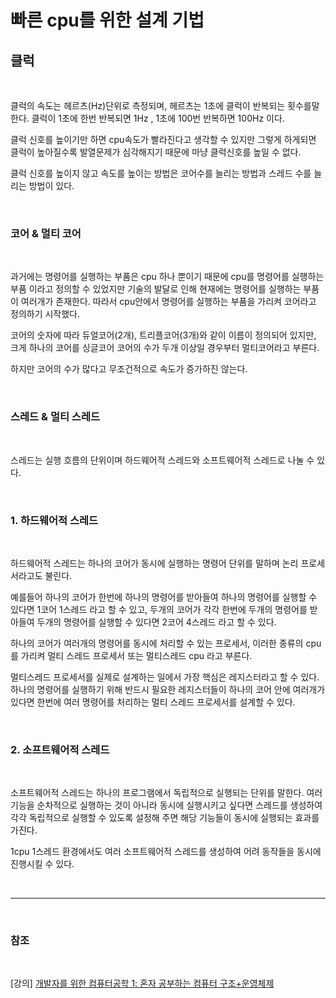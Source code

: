  # 빠른 cpu를 위한 설계 기법


## 클럭

<br>

클럭의 속도는 헤르츠(Hz)단위로 측정되며, 헤르츠는 1초에 클럭이 반복되는 횟수를말한다.
클럭이 1초에 한번 반복되면 1Hz , 1초에 100번 반복하면 100Hz 이다.

클럭 신호를 높이기만 하면 cpu속도가 빨라진다고 생각할 수 있지만 그렇게 하게되면 클럭이 높아질수록 발열문제가 심각해지기 때문에 마냥 클럭신호를 높일 수 없다.

클럭 신호를 높이지 않고 속도를 높이는 방법은 코어수를 늘리는 방법과 스레드 수를 늘리는 방법이 있다.

<br>

### 코어 & 멀티 코어

<br>

과거에는 명령어를 실행하는 부품은 cpu 하나 뿐이기 때문에 cpu를 명령어를 실행하는 부품 이라고 정의할 수 있었지만 기술의 발달로 인해 현재에는 명령어를 실행하는 부품이 여러개가 존재한다. 따라서 cpu안에서 명령어를 실행하는 부품을 가리켜 코어라고 정의하기 시작했다.

코어의 숫자에 따라 듀얼코어(2개), 트리플코어(3개)와 같이 이름이 정의되어 있지만, 크게 하나의 코어를 싱글코어 코어의 수가 두개 이상일 경우부터 멀티코어라고 부른다.

하지만 코어의 수가 많다고 무조건적으로 속도가 증가하진 않는다. 

<br>

### 스레드 & 멀티 스레드

<br>

스레드는 실행 흐름의 단위이며 하드웨어적 스레드와 소프트웨어적 스레드로 나눌 수 있다.

<br>

### 1. 하드웨어적 스레드

<br>

하드웨어적 스레드는 하나의 코어가 동시에 실행하는 명령어 단위를 말하며 논리 프로세서라고도 불린다.

예를들어 하나의 코어가 한번에 하나의 명령어를 받아들여 하나의 명령어를 실행할 수 있다면 1코어 1스레드 라고 할 수 있고, 두개의 코어가 각각 한번에 두개의 명령어를 받아들여 두개의 명령어를 실행할 수 있다면 2코어 4스레드 라고 할 수 있다.

하나의 코어가 여러개의 명령어를 동시에 처리할 수 있는 프로세서, 이러한 종류의 cpu를 가리켜 멀티 스레드 프로세서 또는 멀티스레드 cpu 라고 부른다.

멀티스레드 프로세서를 실제로 설계하는 일에서 가장 핵심은 레지스터라고 할 수 있다.
하나의 명령어를 실행하기 위해 반드시 필요한 레지스터들이 하나의 코어 안에 여러개가 있다면
한번에 여러 명령어를 처리하는 멀티 스레드 프로세서를 설계할 수 있다.

<br>

### 2. 소프트웨어적 스레드

<br>

소프트웨어적 스레드는 하나의 프로그램에서 독립적으로 실행되는 단위를 말한다.
여러 기능을 순차적으로 실행하는 것이 아니라 동시에 실행시키고 싶다면 스레드를 생성하여
각각 독립적으로 실행할 수 있도록 설정해 주면 해당 기능들이 동시에 실행되는 효과를 가진다.

1cpu 1스레드 환경에서도 여러 소프트웨어적 스레드를 생성하여 어려 동작들을 동시에 진행시킬 수 있다.

<br>

--- 

<br>

### 참조

<br>

[강의] [개발자를 위한 컴퓨터공학 1: 혼자 공부하는 컴퓨터 구조+운영체제](https://www.inflearn.com/course/%ED%98%BC%EC%9E%90-%EA%B3%B5%EB%B6%80%ED%95%98%EB%8A%94-%EC%BB%B4%ED%93%A8%ED%84%B0%EA%B5%AC%EC%A1%B0-%EC%9A%B4%EC%98%81%EC%B2%B4%EC%A0%9C)
